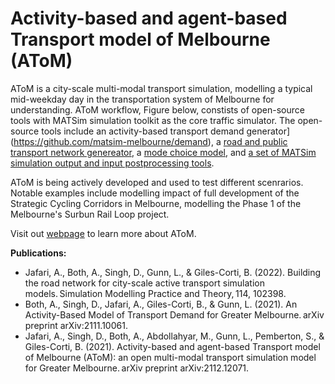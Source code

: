# Activity-based and agent-based Transport model of Melbourne (AToM)

AToM is a city-scale multi-modal transport simulation, modelling a typical mid-weekday day in the transportation system of Melbourne for understanding. 
AToM workflow, Figure below, constists of open-source tools with MATSim simulation toolkit as the core traffic simulator. 
The open-source tools include an activity-based transport demand generator](https://github.com/matsim-melbourne/demand), a [road and public transport network genereator](https://github.com/matsim-melbourne/network), a [mode choice model](https://github.com/matsim-melbourne/choice-model), and [a set of MATSim simulation output and input postprocessing tools](https://github.com/matsim-melbourne/useful-scripts).

AToM is being actively developed and used to test different scenrarios. Notable examples include modelling impact of full development of the Strategic Cycling Corridors in Melbourne, modelling the Phase 1 of the Melbourne's Surbun Rail Loop project. 

Visit out [webpage](https://matsim-melbourne.github.io/) to learn more about AToM.


**Publications:**
- Jafari, A., Both, A., Singh, D., Gunn, L., & Giles-Corti, B. (2022). Building the road network for city-scale active transport simulation models. Simulation Modelling Practice and Theory, 114, 102398. 
- Both, A., Singh, D., Jafari, A., Giles-Corti, B., & Gunn, L. (2021). An Activity-Based Model of Transport Demand for Greater Melbourne. arXiv preprint arXiv:2111.10061. 
- Jafari, A., Singh, D., Both, A., Abdollahyar, M., Gunn, L., Pemberton, S., & Giles-Corti, B. (2021). Activity-based and agent-based Transport model of Melbourne (AToM): an open multi-modal transport simulation model for Greater Melbourne. arXiv preprint arXiv:2112.12071. 


